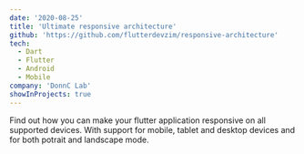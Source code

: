 ```yaml
---
date: '2020-08-25'
title: 'Ultimate responsive architecture'
github: 'https://github.com/flutterdevzim/responsive-architecture'
tech:
  - Dart
  - Flutter
  - Android
  - Mobile
company: 'DonnC Lab'
showInProjects: true
---
```


Find out how you can make your flutter application responsive on all supported devices. With support for mobile, tablet and desktop devices and for both potrait and landscape mode.
